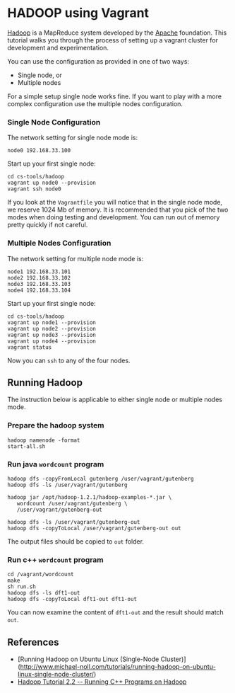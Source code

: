 # HADOOP using Vagrant

[Hadoop](http://hadoop.apache.org) is a MapReduce system developed by the [Apache](http://apache.org) foundation.  This tutorial walks you through the process of setting up a vagrant cluster for development and experimentation.


You can use the configuration as provided in one of two ways:

* Single node, or
* Multiple nodes

For a simple setup single node works fine.  If you want to play with a more complex configuration use the multiple nodes configuration.

### Single Node Configuration

The network setting for single node mode is:

```
node0 192.168.33.100
```

Start up your first single node:

```
cd cs-tools/hadoop
vagrant up node0 --provision
vagrant ssh node0
```

If you look at the `Vagrantfile` you will notice that in the single node mode, we reserve 1024 Mb of memory.  It is recommended that you pick of the two modes when doing testing and development.  You can run out of memory pretty quickly if not careful.

### Multiple Nodes Configuration

The network setting for multiple node mode is:

```
node1 192.168.33.101
node2 192.168.33.102
node3 192.168.33.103
node4 192.168.33.104
```

Start up your first single node:

```
cd cs-tools/hadoop
vagrant up node1 --provision
vagrant up node2 --provision
vagrant up node3 --provision
vagrant up node4 --provision
vagrant status
```

Now you can `ssh` to any of the four nodes.

## Running Hadoop

The instruction below is applicable to either single node or multiple nodes mode.

### Prepare the hadoop system

```
hadoop namenode -format
start-all.sh
```

### Run java `wordcount` program

```
hadoop dfs -copyFromLocal gutenberg /user/vagrant/gutenberg
hadoop dfs -ls /user/vagrant/gutenberg

hadoop jar /opt/hadoop-1.2.1/hadoop-examples-*.jar \
   wordcount /user/vagrant/gutenberg \
   /user/vagrant/gutenberg-out

hadoop dfs -ls /user/vagrant/gutenberg-out
hadoop dfs -copyToLocal /user/vagrant/gutenberg-out out
```

The output files should be copied to `out` folder.

### Run c++ `wordcount` program

```
cd /vagrant/wordcount
make
sh run.sh
hadoop dfs -ls dft1-out
hadoop dfs -copyToLocal dft1-out dft1-out
```

You can now examine the content of `dft1-out` and the result should match `out`.

## References

* [Running Hadoop on Ubuntu Linux (Single-Node Cluster)] (http://www.michael-noll.com/tutorials/running-hadoop-on-ubuntu-linux-single-node-cluster/)
* [Hadoop Tutorial 2.2 -- Running C++ Programs on Hadoop](http://www.science.smith.edu/dftwiki/index.php/Hadoop_Tutorial_2.2_--_Running_C++_Programs_on_Hadoop)
